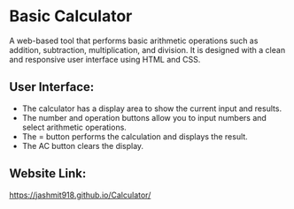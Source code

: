 # Basic Calculator
A web-based tool that performs basic arithmetic operations such as addition, subtraction, multiplication, and division. It is designed with a clean and responsive user interface using HTML and CSS.

## User Interface:
- The calculator has a display area to show the current input and results.
- The number and operation buttons allow you to input numbers and select arithmetic operations.
- The = button performs the calculation and displays the result.
- The AC button clears the display.

## Website Link:
https://jashmit918.github.io/Calculator/
